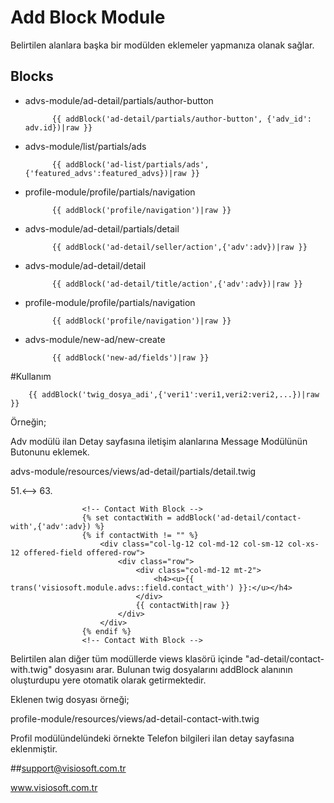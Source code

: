 # Add Block Module
Belirtilen alanlara başka bir modülden eklemeler yapmanıza olanak sağlar.


## Blocks
- advs-module/ad-detail/partials/author-button
            
            {{ addBlock('ad-detail/partials/author-button', {'adv_id': adv.id})|raw }}
- advs-module/list/partials/ads

            {{ addBlock('ad-list/partials/ads',{'featured_advs':featured_advs})|raw }}

- profile-module/profile/partials/navigation

            {{ addBlock('profile/navigation')|raw }}
            
- advs-module/ad-detail/partials/detail

            {{ addBlock('ad-detail/seller/action',{'adv':adv})|raw }}
            
- advs-module/ad-detail/detail

            {{ addBlock('ad-detail/title/action',{'adv':adv})|raw }}

- profile-module/profile/partials/navigation

            {{ addBlock('profile/navigation')|raw }}
            
- advs-module/new-ad/new-create

            {{ addBlock('new-ad/fields')|raw }}
            

#Kullanım

        {{ addBlock('twig_dosya_adi',{'veri1':veri1,veri2:veri2,...})|raw }}

Örneğin;

Adv modülü ilan Detay sayfasına iletişim alanlarına Message Modülünün Butonunu eklemek.

advs-module/resources/views/ad-detail/partials/detail.twig

51.<--> 63.

                    <!-- Contact With Block -->
                    {% set contactWith = addBlock('ad-detail/contact-with',{'adv':adv}) %}
                    {% if contactWith != "" %}
                        <div class="col-lg-12 col-md-12 col-sm-12 col-xs-12 offered-field offered-row">
                            <div class="row">
                                <div class="col-md-12 mt-2">
                                    <h4><u>{{ trans('visiosoft.module.advs::field.contact_with') }}:</u></h4>
                                </div>
                                {{ contactWith|raw }}
                            </div>
                        </div>
                    {% endif %}
                    <!-- Contact With Block -->
 
Belirtilen alan diğer tüm modüllerde views klasörü içinde "ad-detail/contact-with.twig" dosyasını arar.
Bulunan twig dosyalarını addBlock alanının oluşturdupu yere otomatik olarak getirmektedir.

Eklenen twig dosyası örneği;

profile-module/resources/views/ad-detail-contact-with.twig

Profil modülündelündeki örnekte Telefon bilgileri ilan detay sayfasına eklenmiştir.


##support@visiosoft.com.tr

www.visiosoft.com.tr



